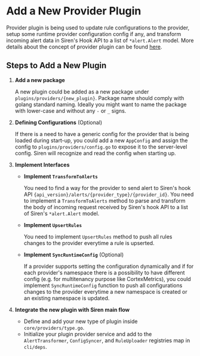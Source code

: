 # Add a New Provider Plugin

Provider plugin is being used to update rule configurations to the provider, setup some runtime provider configuration config if any, and transform incoming alert data in Siren's Hook API to a list of `*alert.Alert` model. More details about the concept of provider plugin can be found [here](../concepts/plugin.md#provider-plugin). 

## Steps to Add a New Plugin

1. **Add a new package**

    A new plugin could be added as a new package under `plugins/providers/{new_plugin}`. Package name should comply with golang standard naming. Ideally you might want to name the package with lower-case and without any `-` or `_` signs.

2. **Defining Configurations** (Optional)

    If there is a need to have a generic config for the provider that is being loaded during start-up, you could add a new `AppConfig` and assign the config to `plugins/providers/config.go` to expose it to the server-level config. Siren will recognize and read the config when starting up.

3. **Implement Interfaces**

    - **Implement `TransformToAlerts`**

        You need to find a way for the provider to send alert to Siren's hook API `{api_version}/alerts/{provider_type}/{provider_id}`. You need to implement a `TransformToAlerts` method to parse and transform the body of incoming request received by Siren's hook API to a list of Siren's `*alert.Alert` model.

    - **Implement `UpsertRules`**
        
        You need to implement `UpsertRules` method to push all rules changes to the provider everytime a rule is upserted.

    - **Implement `SyncRuntimeConfig`** (Optional)

        If a provider supports setting the configuration dynamically and if for each provider's namespace there is a possibility to have different config (e.g. for multitenancy purpose like CortexMetrics), you could implement `SyncRuntimeConfig` function to push all configurations changes to the provider everytime a new namespace is created or an existing namespace is updated.

4. **Integrate the new plugin with Siren main flow**
    - Define and add your new type of plugin inside `core/providers/type.go`.
    - Initialize your plugin provider service and add to the `AlertTransformer`, `ConfigSyncer`, and `RuleUploader` registries map in `cli/deps`.
